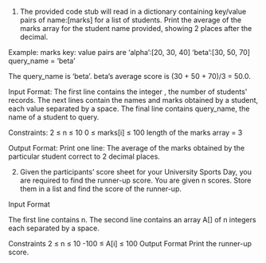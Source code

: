1. The provided code stub will read in a dictionary containing key/value pairs of name:[marks] for a list of students.
Print the average of the marks array for the student name provided, showing 2 places after the decimal.

Example:
marks key: value pairs are
‘alpha’:[20, 30, 40]
‘beta’:[30, 50, 70]
query_name = ‘beta’

The query_name is ‘beta’. beta’s average score is (30 + 50 + 70)/3 = 50.0.

Input Format:
The first line contains the integer , the number of students' records. The next  lines contain the names and marks obtained by a student, each value separated by a space.
The final line contains query_name, the name of a student to query.

Constraints:
2 ≤ n ≤ 10
0 ≤ marks[i] ≤ 100
length of the marks array = 3

Output Format:
Print one line: The average of the marks obtained by the particular student correct to 2 decimal places.

2. Given the participants’ score sheet for your University Sports Day, you are required to find the runner-up score. You are given n scores.
Store them in a list and find the score of the runner-up.

Input Format

The first line contains n. The second line contains an array A[] of n integers each separated by a space.

Constraints
2 ≤  n ≤  10
-100 ≤  A[i] ≤ 100
Output Format
Print the runner-up score.